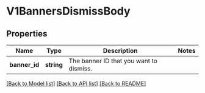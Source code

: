 # V1BannersDismissBody

## Properties
Name | Type | Description | Notes
------------ | ------------- | ------------- | -------------
**banner_id** | **string** | The banner ID that you want to dismiss. | 

[[Back to Model list]](../../README.md#documentation-for-models) [[Back to API list]](../../README.md#documentation-for-api-endpoints) [[Back to README]](../../README.md)

